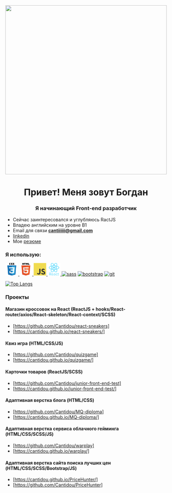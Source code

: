 <div style="width:100%;height:0;padding-bottom:105%;position:relative;"><img src="https://giphy.com/embed/3oKIPnAiaMCws8nOsE" width="100%" height="100%" style="position:absolute" frameBorder="0" class="giphy-embed" allowFullScreen></img></div>

<h1 align="center">Привет! Меня зовут Богдан</h1>
<h3 align="center">Я начинающий Front-end разработчик</h3>

- Сейчас заинтересовался и углубляюсь RactJS
- Владею английским на уровне B1
- Email для связи **cantiiiiii@gmail.com**
- <a href="https://www.linkedin.com/in/богдан-машенец-192162256/">linkedin</a>
- Мое <a href="https://github.com/Cantidou/Resume">резюме</a>


<h3 align="left">Я использую:</h3>
<p align="left"> <a href="https://www.w3schools.com/css/" target="_blank" rel="noreferrer"> <img src="https://raw.githubusercontent.com/devicons/devicon/master/icons/css3/css3-original-wordmark.svg" alt="css3" width="40" height="40"/> </a> <a href="https://www.w3.org/html/" target="_blank" rel="noreferrer"> <img src="https://raw.githubusercontent.com/devicons/devicon/master/icons/html5/html5-original-wordmark.svg" alt="html5" width="40" height="40"/> </a> <a href="https://developer.mozilla.org/en-US/docs/Web/JavaScript" target="_blank" rel="noreferrer"> <img src="https://raw.githubusercontent.com/devicons/devicon/master/icons/javascript/javascript-original.svg" alt="javascript" width="40" height="40"/> </a> <a href="https://reactjs.org/" target="_blank" rel="noreferrer"> <img src="https://raw.githubusercontent.com/devicons/devicon/master/icons/react/react-original-wordmark.svg" alt="react" width="40" height="40"/> </a> <a href="https://sass-lang.com"><img src="https://cdn.jsdelivr.net/gh/devicons/devicon/icons/sass/sass-original.svg" alt="sass" width="40" height="40"/></a> <a href="https://getbootstrap.com"><img src="https://cdn.jsdelivr.net/gh/devicons/devicon/icons/bootstrap/bootstrap-original-wordmark.svg" alt="bootstrap" width="40" height="40"/></a> <a href="https://git-scm.com"><img src="https://cdn.jsdelivr.net/gh/devicons/devicon/icons/git/git-original.svg" alt="git" width="40" height="40"/></a>
  
[![Top Langs](https://github-readme-stats.vercel.app/api/top-langs/?username=cantidou&layout=compact)](https://github.com/anuraghazra/github-readme-stats)

### Проекты 
#### Магазин кроссовок на React (ReactJS + hooks/React-router/axios/React-skeleton/React-context/SCSS)
* [https://github.com/Cantidou/react-sneakers]
* [https://cantidou.github.io/react-sneakers/]

#### Квиз игра (HTML/CSS/JS)
* [https://github.com/Cantidou/quizgame]
* [https://cantidou.github.io/quizgame/]

#### Карточки товаров (ReactJS/SCSS)
* [https://github.com/Cantidou/junior-front-end-test]
* [https://cantidou.github.io/junior-front-end-test/]

#### Адаптивная верстка блога (HTML/CSS)
* [https://github.com/Cantidou/MQ-diploma]
* [https://cantidou.github.io/MQ-diploma/] 

#### Адаптивная верстка сервиса облачного гейминга (HTML/CSS/SCSS/JS)
* [https://github.com/Cantidou/warplay]
* [https://cantidou.github.io/warplay/] 

#### Адаптивная верстка сайта поиска лучших цен (HTML/CSS/SCSS/Bootstrap/JS)
* [https://cantidou.github.io/PriceHunter/]
* [https://github.com/Cantidou/PriceHunter]
